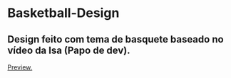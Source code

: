 # Basketball-Design

## Design feito com tema de basquete baseado no vídeo da Isa (Papo de dev).

[Preview.](hhttps://imgur.com/anoIeBu)


